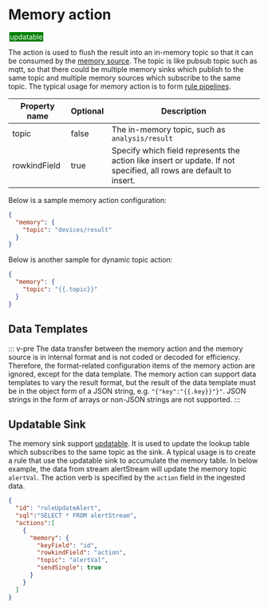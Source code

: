 # Memory action

<span style="background:green;color:white;padding:1px;margin:2px">updatable</span>

The action is used to flush the result into an in-memory topic so that it can be consumed by the [memory source](../../sources/builtin/memory.md). The topic is like pubsub topic such as mqtt, so that there could be multiple memory sinks which publish to the same topic and multiple memory sources which subscribe to the same topic. The typical usage for memory action is to form [rule pipelines](../../rules/rule_pipeline.md).

| Property name | Optional | Description                                                                                                        |
|---------------|----------|--------------------------------------------------------------------------------------------------------------------|
| topic         | false    | The in-memory topic, such as `analysis/result`                                                                     |
| rowkindField  | true     | Specify which field represents the action like insert or update. If not specified, all rows are default to insert. |

Below is a sample memory action configuration:

```json
{
  "memory": {
    "topic": "devices/result"
  }
}
```

Below is another sample for dynamic topic action:

```json
{
  "memory": {
    "topic": "{{.topic}}"
  }
}
```

## Data Templates

::: v-pre
The data transfer between the memory action and the memory source is in internal format and is not coded or decoded for
efficiency. Therefore, the format-related configuration items of the memory action are ignored, except for the data
template. The memory action can support data templates to vary the result format, but the result of the data template
must be in the object form of a JSON string, e.g. <code v-pre>"{\"key\":\"{{.key}}\"}"</code>. JSON strings in the form
of arrays or non-JSON strings are not supported.
:::

## Updatable Sink

The memory sink support [updatable](../overview.md#updatable-sink). It is used to update the lookup table which subscribes to the same topic as the sink. A typical usage is to create a rule that use the updatable sink to accumulate the memory table. In below example, the data from stream alertStream will update the memory topic `alertVal`. The action verb is specified by the `action` field in the ingested data.

```json
{
  "id": "ruleUpdateAlert",
  "sql":"SELECT * FROM alertStream",
  "actions":[
    {
      "memory": {
        "keyField": "id",
        "rowkindField": "action",
        "topic": "alertVal",
        "sendSingle": true
      }
    }
  ]
}
```

